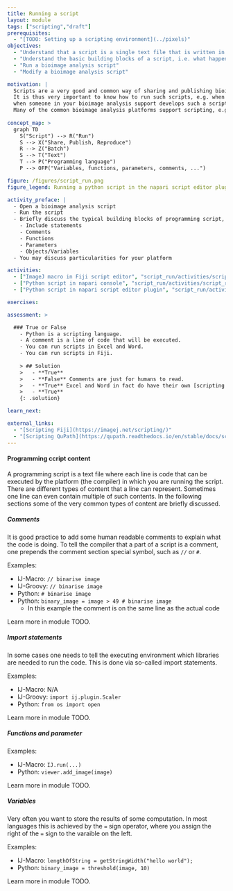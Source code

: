 ```yaml
---
title: Running a script
layout: module
tags: ["scripting","draft"]
prerequisites:
  - "[TODO: Setting up a scripting environment](../pixels)"
objectives:
  - "Understand that a script is a single text file that is written in a specific scripting language"
  - "Understand the basic building blocks of a script, i.e. what happens in each line"
  - "Run a bioimage analysis script"
  - "Modify a bioimage analysis script"

motivation: |
  Scripts are a very good and common way of sharing and publishing bioimage analysis workflows.
  It is thus very important to know how to run such scripts, e.g. when you find one in a publication or 
  when someone in your bioimage analysis support develops such a script for you.
  Many of the common bioimage analysis platforms support scripting, e.g. Fiji, QuPath, napari.
  
concept_map: >
  graph TD
    S("Script") --> R("Run")
    S --> X("Share, Publish, Reproduce")
    R --> Z("Batch")
    S --> T("Text")
    T --> P("Programming language")
    P --> OFP("Variables, functions, parameters, comments, ...")

figure: /figures/script_run.png
figure_legend: Running a python script in the napari script editor plugin.

activity_preface: |
  - Open a bioimage analysis script
  - Run the script
  - Briefly discuss the typical building blocks of programming script, such as:
    - Include statements
    - Comments
    - Functions
    - Parameters
    - Objects/Variables
  - You may discuss particularities for your platform

activities:
  - ["ImageJ macro in Fiji script editor", "script_run/activities/script_run_fiji_imagej_macro.md", "markdown"]
  - ["Python script in napari console", "script_run/activities/script_run_napari_terminal.md", "markdown"]
  - ["Python script in napari script editor plugin", "script_run/activities/script_run_napari_script_editor.md", "markdown"]

exercises:

assessment: >

  ### True or False
    - Python is a scripting language. 
    - A comment is a line of code that will be executed.
    - You can run scripts in Excel and Word.
    - You can run scripts in Fiji.
    
    > ## Solution
    >   - **True**
    >   - **False** Comments are just for humans to read.
    >   - **True** Excel and Word in fact do have their own [scripting capabilities}(https://support.microsoft.com/en-us/office/introduction-to-office-scripts-in-excel-9fbe283d-adb8-4f13-a75b-a81c6baf163a)
    >   - **True**
    {: .solution}

learn_next:

external_links:
  - "[Scripting Fiji](https://imagej.net/scripting/)"
  - "[Scripting QuPath](https://qupath.readthedocs.io/en/stable/docs/scripting/overview.html)"
---
```


#### Programming ccript content

A programming script is a text file where each line is code that can be executed by the platform (the compiler) in which you are running the script. There are different types of content that a line can represent. Sometimes one line can even contain multiple of such contents. In the following sections some of the very common types of content are briefly discussed.

##### Comments

It is good practice to add some human readable comments to explain what the code is doing. To tell the compiler that a part of a script is a comment, one prepends the comment section special symbol, such as `//` or `#`.

Examples:
- IJ-Macro: `// binarise image`
- IJ-Groovy: `// binarise image`
- Python: `# binarise image`
- Python: `binary_image = image > 49 # binarise image`
  - In this example the comment is on the same line as the actual code

Learn more in module TODO.

##### Import statements

In some cases one needs to tell the executing environment which libraries are needed to run the code. This is done via so-called import statements.

Examples:
- IJ-Macro: N/A
- IJ-Groovy: `import ij.plugin.Scaler`
- Python: `from os import open`

Learn more in module TODO.

##### Functions and parameter

Examples:
- IJ-Macro: `IJ.run(...)`
- Python: `viewer.add_image(image)`

Learn more in module TODO.

##### Variables

Very often you want to store the results of some computation. In most languages this is achieved by the `=` sign operator, where you assign the right of the `=` sign to the varaible on the left.

Examples:
- IJ-Macro: `lengthOfString = getStringWidth("hello world");`
- Python: `binary_image = threshold(image, 10)`

Learn more in module TODO.